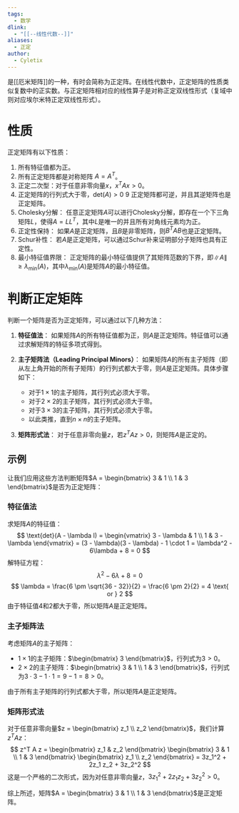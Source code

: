 ```yaml
---
tags:
  - 数学
dlink:
  - "[[--线性代数--]]"
aliases:
  - 正定
author:
  - Cyletix
---
```

是[[厄米矩阵]]的一种，有时会简称为正定阵。在线性代数中，正定矩阵的性质类似复数中的正实数。与正定矩阵相对应的线性算子是对称正定双线性形式（复域中则对应埃尔米特正定双线性形式）。


# 性质
正定矩阵有以下性质：
1. 所有特征值都为正。
2. 所有正定矩阵都是对称矩阵 $A = A^T$。
8. 正定二次型：对于任意非零向量$x$，$x^T A x > 0$。
4. 正定矩阵的行列式大于零，$\text{det}(A) > 0$
9 正定矩阵都可逆，并且其逆矩阵也是正定矩阵。
6. Cholesky分解：
   任意正定矩阵$A$可以进行Cholesky分解，即存在一个下三角矩阵$L$，使得$A = LL^T$，其中$L$是唯一的并且所有对角线元素均为正。
7. 正定性保持：
   如果$A$是正定矩阵，且$B$是非零矩阵，则$B^T A B$也是正定矩阵。
9. Schur补性：
   若$A$是正定矩阵，可以通过Schur补来证明部分子矩阵也具有正定性。
10. 最小特征值界限：
    正定矩阵的最小特征值提供了其矩阵范数的下界，即$\|A\| \geq \lambda_{\min}(A)$，其中$\lambda_{\min}(A)$是矩阵$A$的最小特征值。



# 判断正定矩阵
判断一个矩阵是否为正定矩阵，可以通过以下几种方法：

1. **特征值法**：
   如果矩阵$A$的所有特征值都为正，则$A$是正定矩阵。特征值可以通过求解矩阵的特征多项式得到。

2. **主子矩阵法（Leading Principal Minors）**：
   如果矩阵$A$的所有主子矩阵（即从左上角开始的所有子矩阵）的行列式都大于零，则$A$是正定矩阵。具体步骤如下：
   - 对于$1 \times 1$的主子矩阵，其行列式必须大于零。
   - 对于$2 \times 2$的主子矩阵，其行列式必须大于零。
   - 对于$3 \times 3$的主子矩阵，其行列式必须大于零。
   - 以此类推，直到$n \times n$的主子矩阵。

3. **矩阵形式法**：
   对于任意非零向量$z$，若$z^T A z > 0$，则矩阵$A$是正定的。


## 示例
让我们应用这些方法判断矩阵$A = \begin{bmatrix} 3 & 1 \\ 1 & 3 \end{bmatrix}$是否为正定矩阵：
### 特征值法

求矩阵$A$的特征值：
$$
\text{det}(A - \lambda I) = \begin{vmatrix} 3 - \lambda & 1 \\ 1 & 3 - \lambda \end{vmatrix} = (3 - \lambda)(3 - \lambda) - 1 \cdot 1 = \lambda^2 - 6\lambda + 8 = 0
$$
解特征方程：
$$
\lambda^2 - 6\lambda + 8 = 0
$$
$$
\lambda = \frac{6 \pm \sqrt{36 - 32}}{2} = \frac{6 \pm 2}{2} = 4 \text{ or } 2
$$
由于特征值$4$和$2$都大于零，所以矩阵$A$是正定矩阵。

### 主子矩阵法

考虑矩阵$A$的主子矩阵：
- $1 \times 1$的主子矩阵：$\begin{bmatrix} 3 \end{bmatrix}$，行列式为$3 > 0$。
- $2 \times 2$的主子矩阵：$\begin{bmatrix} 3 & 1 \\ 1 & 3 \end{bmatrix}$，行列式为$3 \cdot 3 - 1 \cdot 1 = 9 - 1 = 8 > 0$。

由于所有主子矩阵的行列式都大于零，所以矩阵$A$是正定矩阵。

### 矩阵形式法

对于任意非零向量$z = \begin{bmatrix} z_1 \\ z_2 \end{bmatrix}$，我们计算$z^T A z$：
$$
z^T A z = \begin{bmatrix} z_1 & z_2 \end{bmatrix} \begin{bmatrix} 3 & 1 \\ 1 & 3 \end{bmatrix} \begin{bmatrix} z_1 \\ z_2 \end{bmatrix} = 3z_1^2 + 2z_1 z_2 + 3z_2^2
$$
这是一个严格的二次形式，因为对任意非零向量$z$，$3z_1^2 + 2z_1 z_2 + 3z_2^2 > 0$。

综上所述，矩阵$A = \begin{bmatrix} 3 & 1 \\ 1 & 3 \end{bmatrix}$是正定矩阵。